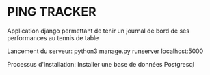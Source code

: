 # PING TRACKER
Application django permettant de tenir un journal de bord de ses performances au tennis de table


Lancement du serveur: python3 manage.py runserver localhost:5000

Processus d'installation:
Installer une base de données Postgresql
    